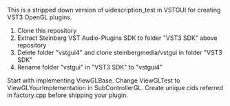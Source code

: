 This is a stripped down version of uidescription_test in VSTGUI for creating VST3 OpenGL plugins.

1. Clone this repository
2. Extract Steinberg VST Audio-Plugins SDK to folder "VST3 SDK" above repository
3. Delete folder "vstgui4" and clone steinbergmedia/vstgui in folder "VST3 SDK"
4. Rename folder "vstgui" in "VST3 SDK" to "vstgui4"

Start with implementing ViewGLBase. Change ViewGLTest to ViewGLYourImplementation in SubControllerGL. Create unique cids referred in factory.cpp before shipping your plugin.